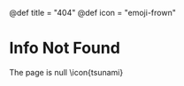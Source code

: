 @def title = "404"
@def icon = "emoji-frown"

# Info Not Found

<!-- The requested thing is null \icon{tsunami} -->
The page is null \icon{tsunami}

<!-- Please \link{click here}{/} to go to the home page. -->
